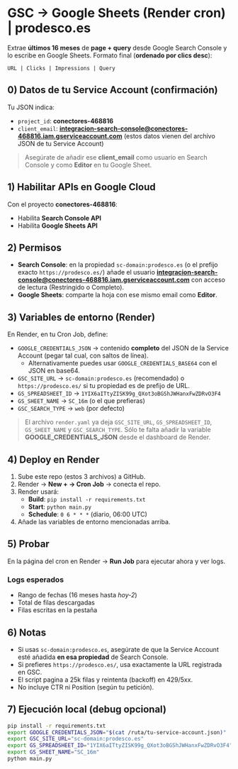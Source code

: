 # GSC → Google Sheets (Render cron) | prodesco.es

Extrae **últimos 16 meses** de **page + query** desde Google Search Console y lo escribe en Google Sheets.
Formato final (**ordenado por clics desc**):

```
URL | Clicks | Impressions | Query
```

## 0) Datos de tu Service Account (confirmación)
Tu JSON indica:
- `project_id`: **conectores-468816**
- `client_email`: **integracion-search-console@conectores-468816.iam.gserviceaccount.com**
(estos datos vienen del archivo JSON de tu Service Account)

> Asegúrate de añadir ese **client_email** como usuario en Search Console y como **Editor** en tu Google Sheet.

## 1) Habilitar APIs en Google Cloud
Con el proyecto **conectores-468816**:
- Habilita **Search Console API**
- Habilita **Google Sheets API**

## 2) Permisos
- **Search Console**: en la propiedad `sc-domain:prodesco.es` (o el prefijo exacto `https://prodesco.es/`) añade el usuario **integracion-search-console@conectores-468816.iam.gserviceaccount.com** con acceso de lectura (Restringido o Completo).
- **Google Sheets**: comparte la hoja con ese mismo email como **Editor**.

## 3) Variables de entorno (Render)
En Render, en tu Cron Job, define:
- `GOOGLE_CREDENTIALS_JSON` → contenido **completo** del JSON de la Service Account (pegar tal cual, con saltos de línea).
  - Alternativamente puedes usar `GOOGLE_CREDENTIALS_BASE64` con el JSON en base64.
- `GSC_SITE_URL` → `sc-domain:prodesco.es` (recomendado) o `https://prodesco.es/` si tu propiedad es de prefijo de URL.
- `GS_SPREADSHEET_ID` → `1YIX6aITtyZISK99g_QXot3oBGShJWHanxFwZDRvO3F4`
- `GS_SHEET_NAME` → `SC_16m` (o el que prefieras)
- `GSC_SEARCH_TYPE` → `web` (por defecto)

> El archivo `render.yaml` ya deja `GSC_SITE_URL`, `GS_SPREADSHEET_ID`, `GS_SHEET_NAME` y `GSC_SEARCH_TYPE`. Sólo te falta añadir la variable **GOOGLE_CREDENTIALS_JSON** desde el dashboard de Render.

## 4) Deploy en Render
1. Sube este repo (estos 3 archivos) a GitHub.
2. Render → **New + → Cron Job** → conecta el repo.
3. Render usará:
   - **Build**: `pip install -r requirements.txt`
   - **Start**: `python main.py`
   - **Schedule**: `0 6 * * *` (diario, 06:00 UTC)
4. Añade las variables de entorno mencionadas arriba.

## 5) Probar
En la página del cron en Render → **Run Job** para ejecutar ahora y ver logs.

### Logs esperados
- Rango de fechas (16 meses hasta *hoy-2*)
- Total de filas descargadas
- Filas escritas en la pestaña

## 6) Notas
- Si usas `sc-domain:prodesco.es`, asegúrate de que la Service Account esté añadida **en esa propiedad** de Search Console.
- Si prefieres `https://prodesco.es/`, usa exactamente la URL registrada en GSC.
- El script pagina a 25k filas y reintenta (backoff) en 429/5xx.
- No incluye CTR ni Position (según tu petición).

## 7) Ejecución local (debug opcional)
```bash
pip install -r requirements.txt
export GOOGLE_CREDENTIALS_JSON="$(cat /ruta/tu-service-account.json)"
export GSC_SITE_URL="sc-domain:prodesco.es"
export GS_SPREADSHEET_ID="1YIX6aITtyZISK99g_QXot3oBGShJWHanxFwZDRvO3F4"
export GS_SHEET_NAME="SC_16m"
python main.py
```
